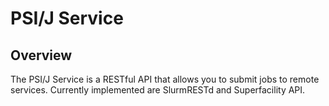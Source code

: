 
# PSI/J Service

## Overview

The PSI/J Service is a RESTful API that allows you to submit jobs to remote services. Currently implemented are SlurmRESTd and Superfacility API.
